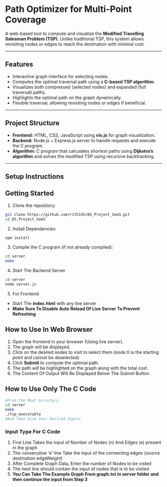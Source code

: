 # Path Optimizer for Multi-Point Coverage

A web-based tool to compute and visualize the **Modified Travelling Salesman Problem (TSP)**. Unlike traditional TSP, this system allows revisiting nodes or edges to reach the destination with minimal cost.

---

## Features

- Interactive graph interface for selecting nodes.
- Computes the optimal traversal path using a **C-based TSP algorithm**.
- Visualizes both compressed (selected nodes) and expanded (full traversal) paths.
- Highlights the optimal path on the graph dynamically.
- Flexible traversal, allowing revisiting nodes or edges if beneficial.

---

## Project Structure

- **Frontend:** HTML, CSS, JavaScript using **vis.js** for graph visualization.
- **Backend:** Node.js + Express.js server to handle requests and execute the C program.
- **Algorithm:** C program that calculates shortest paths using **Dijkstra’s algorithm** and solves the modified TSP using recursive backtracking.

---

## Setup Instructions

## Getting Started

1. Clone the repository:

```bash
git clone https://github.com/r1th15h/DS_Project_Sem3.git
cd DS_Project_Sem3
```
2. Install Dependencies

```bash
npm install
```
3. Compile the C program (if not already compiled):

```bash
cd server
make
```
4. Start The Backend Server

```bash
cd server
node server.js
```
5. For Frontend
* Start The **index.html** with any live server
* **Make Sure To Disable Auto Reload Of Live Server To Prevent Refreshing**

## How to Use In Web Browser

1. Open the frontend in your browser (Using live server).
2. The graph will be displayed.
3. Click on the desired nodes to visit to select them (node 0 is the starting point and cannot be deselected).
4. Click **Submit** to compute the optimal path.
5. The path will be highlighted on the graph along with the total cost.
6. The Content Of Output Will Be Displayed Below The Submit Button.

## How to Use Only The C Code

```bash
#From the Root Directory
cd server
make
./tsp_executable
#And Then Give Your Desired Inputs
```
### Input Type For C Code

1. First Line Takes the input of Number of Nodes (n) And Edges (e) present in the graph 
2. The consecutive 'e' line Take the input of the connecting edges (source destination edgeWeight)
3. After Complete Graph Data, Enter the number of Nodes to be visted
4. The next line should contain the input of nodes that is to be visited
5. **You Can Take The Example Graph From graph.txt in server folder and then continue the input from Step 3**
